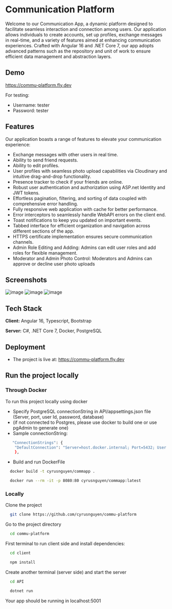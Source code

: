
# Communication Platform 

Welcome to our Communication App, a dynamic platform designed to facilitate seamless interaction and connection among users. Our application allows individuals to create accounts, set up profiles, exchange messages in real-time, and a variety of features aimed at enhancing communication experiences. Crafted with Angular 16 and .NET Core 7, our app adopts advanced patterns such as the repository and unit of work to ensure efficient data management and abstraction layers.


## Demo

https://commu-platform.fly.dev

For testing:
- Username: tester
- Password: tester

## Features
Our application boasts a range of features to elevate your communication experience:

- Exchange messages with other users in real time.
- Ability to send friend requests.
- Ability to edit profiles.
- User profiles with seamless photo upload capabilities via Cloudinary and intuitive drag-and-drop functionality.
- Presence tracker to check if your friends are online.
- Robust user authentication and authorization using ASP.net Identity and JWT tokens.
- Effortless pagination, filtering, and sorting of data coupled with comprehensive error handling.
- Fully responsive web application with cache for better performance.
- Error interceptors to seamlessly handle WebAPI errors on the client end.
- Toast notifications to keep you updated on important events.
- Tabbed interface for efficient organization and navigation across different sections of the app.
- HTTPS certificate implementation ensures secure communication channels.
- Admin Role Editing and Adding: Admins can edit user roles and add roles for flexible management.
- Moderator and Admin Photo Control: Moderators and Admins can approve or decline user photo uploads



## Screenshots

![image](https://github.com/cyrusnguyen/commu-platform/assets/52537523/b5436c95-4cc9-4438-9268-fd7e57a2cd84)
![image](https://github.com/cyrusnguyen/commu-platform/assets/52537523/65bbbdd3-a60d-4ff2-9943-a9e55feaacfa)
![image](https://github.com/cyrusnguyen/commu-platform/assets/52537523/198d7bf9-66b0-418f-b1de-4eca7e4aad35)


## Tech Stack

**Client:** Angular 16, Typescript, Bootstrap

**Server:** C#, .NET Core 7, Docker, PostgreSQL

## Deployment
- The project is live at: https://commu-platform.fly.dev


## Run the project locally
### Through Docker
To run this project locally using docker
- Specify PostgreSQL connectionString in API/appsettings.json file (Server, port, user Id, password, database)
- (if not connected to Postgres, please use docker to build one or use pgAdmin to generate one)
- Sample connectionString:
```bash
   "ConnectionStrings": {
    "DefaultConnection": "Server=host.docker.internal; Port=5432; User Id=postgres; Password=postgres; Database=commapp"
    },
```
- Build and run DockerFile
```bash
  docker build -t cyrusnguyen/commapp .
```
```bash
  docker run --rm -it -p 8080:80 cyrusnguyen/commapp:latest
```
### Locally
Clone the project

```bash
  git clone https://github.com/cyrusnguyen/commu-platform
```

Go to the project directory

```bash
  cd commu-platform
```


First terminal to run client side and install dependencies:
```bash
  cd client
```
```bash
  npm install
```

Create another terminal (server side) and start the server
```bash
  cd API
```
```bash
  dotnet run
```
Your app should be running in localhost:5001
